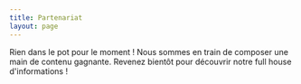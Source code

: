 ```yaml
---
title: Partenariat
layout: page
---
```


Rien dans le pot pour le moment ! Nous sommes en train de composer une main de contenu gagnante. Revenez bientôt pour découvrir notre full house d'informations !